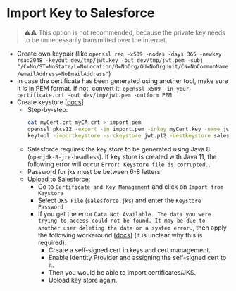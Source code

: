 # Import Key to Salesforce
> ⚠️⚠ This option is not recommended, because the private key needs to be unnecessarily transmitted over the internet.

- Create own keypair (like `openssl req -x509 -nodes -days 365 -newkey rsa:2048 -keyout dev/tmp/jwt.key -out dev/tmp/jwt.pem -subj "/C=No/ST=NoState/L=NoLocation/O=NoOrg/OU=NoOrgUnit/CN=NoCommonName/emailAddress=NoEmailAddress"`)
- In case the certificate has been generated using another tool, make sure it is in PEM format. If not, convert it: `openssl x509 -in your-certificate.crt -out dev/tmp/jwt.pem -outform PEM`
- Create keystore [[docs](https://docs.oracle.com/en/database/other-databases/nosql-database/12.2.4.5/security/import-key-pair-java-keystore.html)]
  - Step-by-step:
    ```bash
    cat myCert.crt myCA.crt > import.pem
    openssl pkcs12 -export -in import.pem -inkey myCert.key -name jwtcert > jwt.p12
    keytool -importkeystore -srckeystore jwt.p12 -destkeystore salesforce.jks -srcstoretype pkcs12 -alias jwtcert
    ```
  - Salesforce requires the key store to be generated using Java 8 (`openjdk-8-jre-headless`). If key store is created with Java 11, the following error will occur `Error: Keystore file is corrupted.`.
  - Password for jks must be between 6-8 letters.
  - Upload to Salesforce:
    - Go to `Certificate and Key Management` and click on `Import from Keystore`
    - Select `JKS File` (`salesforce.jks`) and enter the `Keystore Password`
    - If you get the error `Data Not Available. The data you were trying to access could not be found. It may be due to another user deleting the data or a system error.`, then apply the following workaround [[docs](https://developer.salesforce.com/forums/?id=9060G0000005bFJQAY)] (it is unclear why this is required):
      - Create a self-signed cert in keys and cert management.
      - Enable Identity Provider and assigning the self-signed cert to it.
      - Then you would be able to import certificates/JKS.
      - Upload key store again.
